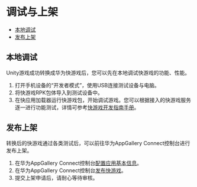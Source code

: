 # 调试与上架<a name="ZH-CN_TOPIC_0000001476018013"></a>

-   [本地调试](#section11883103019469)
-   [发布上架](#section1122693616465)

## 本地调试<a name="section11883103019469"></a>

Unity游戏成功转换成华为快游戏后，您可以先在本地调试快游戏的功能、性能。

1.  打开手机设备的“开发者模式”，使用USB连接测试设备与电脑。
2.  将快游戏RPK包体导入到测试设备中。
3.  在快应用加载器运行快游戏包，开始调试游戏。您可以根据接入的快游戏服务逐一进行功能测试，详情可参考[快游戏开发指南手册](https://developer.huawei.com/consumer/cn/doc/development/quickApp-Guides/quickgame-dev-runtimegame-guide-0000001159778255)。

## 发布上架<a name="section1122693616465"></a>

转换后的快游戏通过各类测试后，可以前往华为AppGallery Connect控制台进行发布上架。

1.  在华为AppGallery Connect控制台[配置应用基本信息](https://developer.huawei.com/consumer/cn/doc/distribution/app/agc-help-configure-appinfo-0000001100086630)。
2.  在华为AppGallery Connect控制台[发布快游戏](https://developer.huawei.com/consumer/cn/doc/distribution/app/agc-help--release-fastapp-0000001099836868)。
3.  提交上架申请后，请耐心等待审核。

